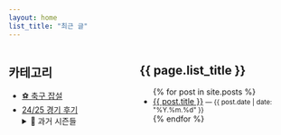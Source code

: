 ```yaml
---
layout: home
list_title: "최근 글"
---
```


<style>
.homepage {
  display: flex;           /* 좌우로 배치 */
  align-items: flex-start; /* 위쪽 정렬 */
  gap: 2rem;               /* 사이 여백 */
}
/* 왼쪽 카테고리 폭 고정 */
.homepage .sidebar {
  width: 200px;
}
/* 오른쪽 최신 글 영역은 나머지 공간 차지 */
.homepage .main {
  flex: 1;
}
</style>
</style>

<div class="homepage">

  <aside class="sidebar">
    <h2>카테고리</h2>
    <ul>
      <li><a href="/categories/soccer">⚽️ 축구 잡설</a></li>
      <li><a href="/categories/2425-reviews">24/25 경기 후기</a></li>
      <details>
        <summary>📂 과거 시즌들</summary>
        <ul>
          <li><a href="/categories/2324-reviews">23/24 경기 후기</a></li>
          <li><a href="/categories/ancient-reviews">고대 경기들 후기</a></li>
        </ul>
      </details>
    </ul>
  </aside>

  <section class="main">
    <h2>{{ page.list_title }}</h2>
    <ul>
      {% for post in site.posts %}
      <li>
        <a href="{{ post.url }}">{{ post.title }}</a>
        <small>— {{ post.date | date: "%Y.%m.%d" }}</small>
      </li>
      {% endfor %}
    </ul>
  </section>

</div>
